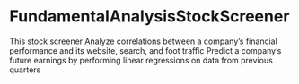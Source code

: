 # FundamentalAnalysisStockScreener
This stock screener Analyze correlations between a company’s financial performance and its website, search, and foot traffic Predict a company’s future earnings by performing linear regressions on data from previous quarters
